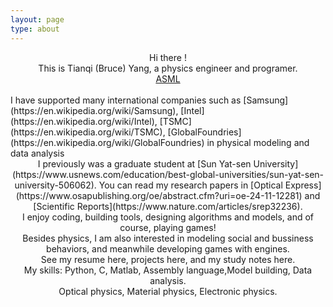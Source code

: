 ```yaml
---
layout: page
type: about
---
```

<center>Hi there !</center>
<center>This is Tianqi (Bruce) Yang, a physics engineer and programer.</center>
<center>
 <a href =https://en.wikipedia.org/wiki/Samsung>ASML</a>
</center>
<br/>
I have supported many international companies such as [Samsung](https://en.wikipedia.org/wiki/Samsung), [Intel](https://en.wikipedia.org/wiki/Intel), [TSMC](https://en.wikipedia.org/wiki/TSMC), [GlobalFoundries](https://en.wikipedia.org/wiki/GlobalFoundries) in physical modeling and data analysis
<center>I previously was a graduate student at [Sun Yat-sen University](https://www.usnews.com/education/best-global-universities/sun-yat-sen-university-506062). You can read my research papers in [Optical Express](https://www.osapublishing.org/oe/abstract.cfm?uri=oe-24-11-12281) and [Scientific Reports](https://www.nature.com/articles/srep32236).</center>
<center> I enjoy coding, building tools, designing algorithms and models, and of course, playing games! </center>
<center>Besides physics, I am also interested in modeling social and bussiness behaviors, and meanwhile developing games with engines. </center>
<center>See my resume here, projects here, and my study notes here.</center>
<center>My skills: Python, C, Matlab, Assembly language,Model building, Data analysis.</center>
<center>Optical physics, Material physics, Electronic physics.</center>

